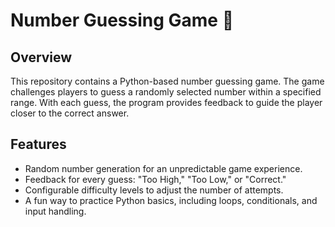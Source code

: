 # Number Guessing Game 🎲

## Overview
This repository contains a Python-based number guessing game. The game challenges players to guess a randomly selected number within a specified range. With each guess, the program provides feedback to guide the player closer to the correct answer.

## Features
- Random number generation for an unpredictable game experience.
- Feedback for every guess: "Too High," "Too Low," or "Correct."
- Configurable difficulty levels to adjust the number of attempts.
- A fun way to practice Python basics, including loops, conditionals, and input handling.
